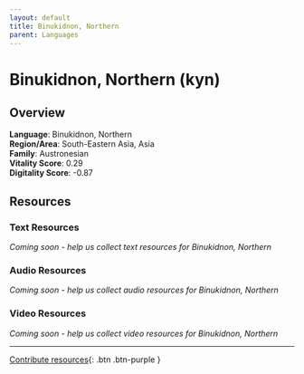 ```yaml
---
layout: default
title: Binukidnon, Northern
parent: Languages
---
```


# Binukidnon, Northern (kyn)

## Overview

**Language**: Binukidnon, Northern  
**Region/Area**: South-Eastern Asia, Asia  
**Family**: Austronesian  
**Vitality Score**: 0.29  
**Digitality Score**: -0.87  

## Resources

### Text Resources
*Coming soon - help us collect text resources for Binukidnon, Northern*

### Audio Resources
*Coming soon - help us collect audio resources for Binukidnon, Northern*

### Video Resources
*Coming soon - help us collect video resources for Binukidnon, Northern*

---

[Contribute resources](https://fairtrain.github.io/){: .btn .btn-purple }
